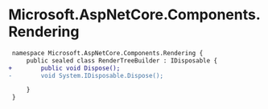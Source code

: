 # Microsoft.AspNetCore.Components.Rendering

``` diff
 namespace Microsoft.AspNetCore.Components.Rendering {
     public sealed class RenderTreeBuilder : IDisposable {
+        public void Dispose();
-        void System.IDisposable.Dispose();

     }
 }
```
